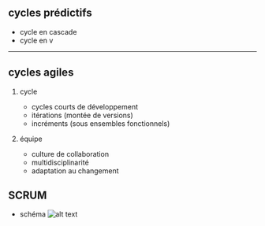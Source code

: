 ## cycles prédictifs

* cycle en cascade
* cycle en v 

---

## cycles agiles

1. cycle
   * cycles courts de développement
   * itérations (montée de versions)
   * incréments (sous ensembles fonctionnels)

2. équipe
   * culture de collaboration
   * multidisciplinarité
   * adaptation au changement

## SCRUM

* schéma
![alt text](https://www.bocasay.com/wp-content/uploads/2022/02/Scrum-process-schema-FR-small.webp "SCRUM")